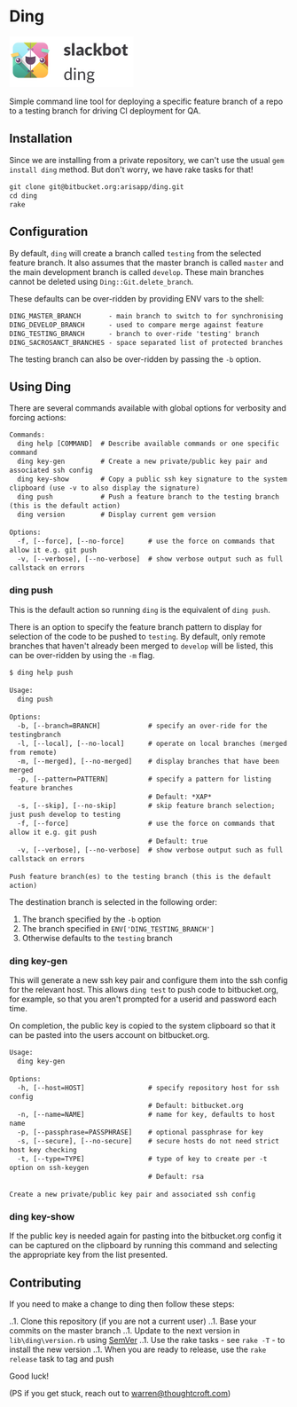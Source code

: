 # Ding

![Ding](./ding.png)

Simple command line tool for deploying a specific feature branch of a
repo to a testing branch for driving CI deployment for QA.

## Installation

Since we are installing from a private repository, we can't use the
usual `gem install ding` method. But don't worry, we have rake tasks for
that!

    git clone git@bitbucket.org:arisapp/ding.git
    cd ding
    rake

## Configuration

By default, `ding` will create a branch called `testing` from the
selected feature branch. It also assumes that the master branch is
called `master` and the main development branch is called `develop`.
These main branches cannot be deleted using `Ding::Git.delete_branch`.

These defaults can be over-ridden by providing ENV vars to the shell:

    DING_MASTER_BRANCH       - main branch to switch to for synchronising
    DING_DEVELOP_BRANCH      - used to compare merge against feature
    DING_TESTING_BRANCH      - branch to over-ride 'testing' branch
    DING_SACROSANCT_BRANCHES - space separated list of protected branches

The testing branch can also be over-ridden by passing the `-b` option.

## Using Ding

There are several commands available with global options for verbosity and forcing actions:

    Commands:
      ding help [COMMAND]  # Describe available commands or one specific command
      ding key-gen         # Create a new private/public key pair and associated ssh config
      ding key-show        # Copy a public ssh key signature to the system clipboard (use -v to also display the signature)
      ding push            # Push a feature branch to the testing branch (this is the default action)
      ding version         # Display current gem version

    Options:
      -f, [--force], [--no-force]      # use the force on commands that allow it e.g. git push
      -v, [--verbose], [--no-verbose]  # show verbose output such as full callstack on errors

### ding push

This is the default action so running `ding` is the equivalent of `ding push`.

There is an option to specify the feature branch pattern to display for
selection of the code to be pushed to `testing`. By default, only
remote branches that haven't already been merged to `develop` will be
listed, this can be over-ridden by using the `-m` flag.

    $ ding help push

    Usage:
      ding push

    Options:
      -b, [--branch=BRANCH]            # specify an over-ride for the testingbranch
      -l, [--local], [--no-local]      # operate on local branches (merged from remote)
      -m, [--merged], [--no-merged]    # display branches that have been merged
      -p, [--pattern=PATTERN]          # specify a pattern for listing feature branches
                                       # Default: *XAP*
      -s, [--skip], [--no-skip]        # skip feature branch selection; just push develop to testing
      -f, [--force]                    # use the force on commands that allow it e.g. git push
                                       # Default: true
      -v, [--verbose], [--no-verbose]  # show verbose output such as full callstack on errors

    Push feature branch(es) to the testing branch (this is the default action)

The destination branch is selected in the following order:

1. The branch specified by the `-b` option
1. The branch specified in `ENV['DING_TESTING_BRANCH']`
1. Otherwise defaults to the `testing` branch

### ding key-gen

This will generate a new ssh key pair and configure them into the ssh config
for the relevant host. This allows `ding test` to push code to bitbucket.org,
for example, so that you aren't prompted for a userid and password each
time.

On completion, the public key is copied to the system clipboard so that
it can be pasted into the users account on bitbucket.org.

    Usage:
      ding key-gen

    Options:
      -h, [--host=HOST]                # specify repository host for ssh config
                                       # Default: bitbucket.org
      -n, [--name=NAME]                # name for key, defaults to host name
      -p, [--passphrase=PASSPHRASE]    # optional passphrase for key
      -s, [--secure], [--no-secure]    # secure hosts do not need strict host key checking
      -t, [--type=TYPE]                # type of key to create per -t option on ssh-keygen
                                       # Default: rsa

    Create a new private/public key pair and associated ssh config

### ding key-show

If the public key is needed again for pasting into the bitbucket.org config it can be
captured on the clipboard by running this command and selecting the appropriate key from
the list presented.

## Contributing

If you need to make a change to ding then follow these steps:

..1. Clone this repository (if you are not a current user)
..1. Base your commits on the master branch
..1. Update to the next version in `lib\ding\version.rb` using [SemVer](http://semver.org/)
..1. Use the rake tasks - see `rake -T` - to install the new version
..1. When you are ready to release, use the `rake release` task to tag and push

Good luck!

(PS if you get stuck, reach out to warren@thoughtcroft.com)
